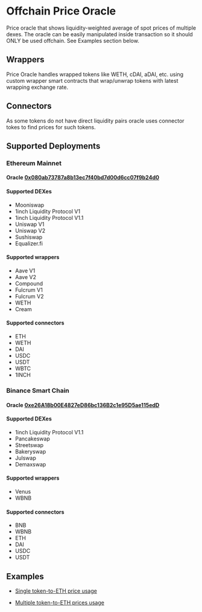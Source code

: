 # Offchain Price Oracle

Price oracle that shows liquidity-weighted average of spot prices of multiple dexes. The oracle can be easily manipulated inside transaction so it should ONLY be used offchain. See Examples section below.

## Wrappers

Price Oracle handles wrapped tokens like WETH, cDAI, aDAI, etc. using custom wrapper smart contracts that wrap/unwrap tokens with latest wrapping exchange rate.

## Connectors

As some tokens do not have direct liquidity pairs oracle uses connector tokes to find prices for such tokens.

## Supported Deployments

### Ethereum Mainnet

#### Oracle [0x080ab73787a8b13ec7f40bd7d00d6cc07f9b24d0](https://etherscan.io/address/0x080ab73787a8b13ec7f40bd7d00d6cc07f9b24d0)

#### Supported DEXes

* Mooniswap
* 1inch Liquidity Protocol V1
* 1inch Liquidity Protocol V1.1
* Uniswap V1
* Uniswap V2
* Sushiswap
* Equalizer.fi

#### Supported wrappers

* Aave V1
* Aave V2
* Compound
* Fulcrum V1
* Fulcrum V2
* WETH
* Cream

#### Supported connectors

* ETH
* WETH
* DAI
* USDC
* USDT
* WBTC
* 1INCH

### Binance Smart Chain

#### Oracle [0xe26A18b00E4827eD86bc136B2c1e95D5ae115edD](https://bscscan.com/address/0xe26A18b00E4827eD86bc136B2c1e95D5ae115edD)

#### Supported DEXes

* 1inch Liquidity Protocol V1.1
* Pancakeswap
* Streetswap
* Bakeryswap
* Julswap
* Demaxswap

#### Supported wrappers

* Venus
* WBNB

#### Supported connectors

* BNB
* WBNB
* ETH
* DAI
* USDC
* USDT

## Examples

* [Single token-to-ETH price usage](https://github.com/1inch-exchange/offchain-oracle/blob/master/examples/single-price.js)

* [Multiple token-to-ETH prices usage](https://github.com/1inch-exchange/offchain-oracle/blob/master/examples/multiple-prices.js)
